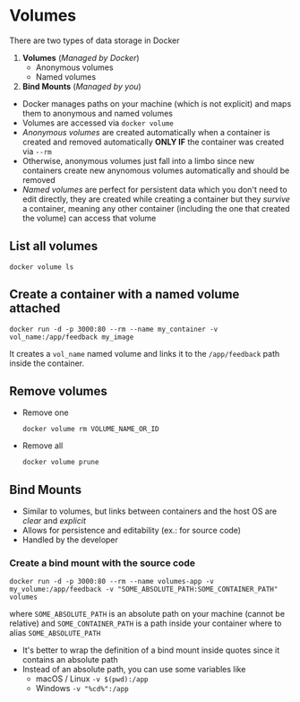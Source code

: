 # Volumes

There are two types of data storage in Docker

1. **Volumes** (*Managed by Docker*)
   - Anonymous volumes
   - Named volumes
2. **Bind Mounts** (*Managed by you*)

- Docker manages paths on your machine (which is not explicit) and maps them to anonymous and named volumes
- Volumes are accessed via `docker volume`
- *Anonymous volumes* are created automatically when a container is created and removed automatically **ONLY IF** the container was created via `--rm`
- Otherwise, anonymous volumes just fall into a limbo since new containers create new anynomous volumes automatically and should be removed
- *Named volumes* are perfect for persistent data which you don't need to edit directly, they are created while creating a container but they *survive* a container, meaning any other container (including the one that created the volume) can access that volume

## List all volumes

`docker volume ls`

## Create a container with a named volume attached

`docker run -d -p 3000:80 --rm --name my_container -v vol_name:/app/feedback my_image`

It creates a `vol_name` named volume and links it to the `/app/feedback` path inside the container.

## Remove volumes

- Remove one
  ```
  docker volume rm VOLUME_NAME_OR_ID
  ```
- Remove all
  ```
  docker volume prune
  ```

## Bind Mounts

- Similar to volumes, but links between containers and the host OS are *clear* and *explicit*
- Allows for persistence and editability (ex.: for source code)
- Handled by the developer

### Create a bind mount with the source code

```
docker run -d -p 3000:80 --rm --name volumes-app -v my_volume:/app/feedback -v "SOME_ABSOLUTE_PATH:SOME_CONTAINER_PATH" volumes
```

where `SOME_ABSOLUTE_PATH` is an absolute path on your machine (cannot be relative) and `SOME_CONTAINER_PATH` is a path inside your container where to alias `SOME_ABSOLUTE_PATH`

- It's better to wrap the definition of a bind mount inside quotes since it contains an absolute path
- Instead of an absolute path, you can use some variables like
  - macOS / Linux `-v $(pwd):/app`
  - Windows `-v "%cd%":/app`